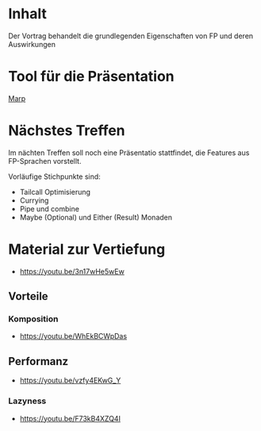 # Inhalt

Der Vortrag behandelt die grundlegenden Eigenschaften von FP und deren Auswirkungen

# Tool für die Präsentation
[Marp](https://github.com/marp-team/marp)

# Nächstes Treffen
Im nächten Treffen soll noch eine Präsentatio stattfindet, die Features aus FP-Sprachen vorstellt.

Vorläufige Stichpunkte sind:

- Tailcall Optimisierung
- Currying
- Pipe und combine
- Maybe (Optional) und Either (Result) Monaden

# Material zur Vertiefung
- https://youtu.be/3n17wHe5wEw

## Vorteile

### Komposition
- https://youtu.be/WhEkBCWpDas

## Performanz 

- https://youtu.be/vzfy4EKwG_Y

### Lazyness

- https://youtu.be/F73kB4XZQ4I
